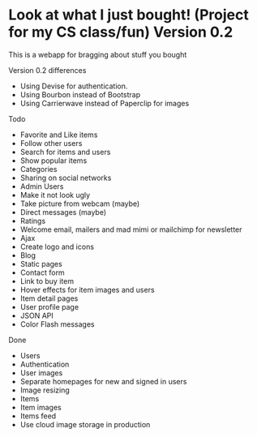 # Look at what I just bought! (Project for my CS class/fun) Version 0.2

This is a webapp for bragging about stuff you bought

Version 0.2 differences
* Using Devise for authentication.
* Using Bourbon instead of Bootstrap
* Using Carrierwave instead of Paperclip for images

Todo
* Favorite and Like items
* Follow other users
* Search for items and users
* Show popular items
* Categories
* Sharing on social networks
* Admin Users
* Make it not look ugly
* Take picture from webcam (maybe)
* Direct messages (maybe)
* Ratings
* Welcome email, mailers and mad mimi or mailchimp for newsletter
* Ajax
* Create logo and icons
* Blog
* Static pages
* Contact form
* Link to buy item
* Hover effects for item images and users
* Item detail pages
* User profile page
* JSON API
* Color Flash messages

Done
* Users
* Authentication
* User images
* Separate homepages for new and signed in users
* Image resizing
* Items
* Item images
* Items feed
* Use cloud image storage in production
